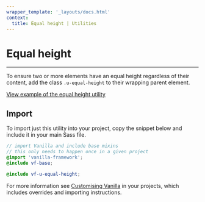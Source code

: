 ```yaml
---
wrapper_template: '_layouts/docs.html'
context:
  title: Equal height | Utilities
---
```


# Equal height

<hr>

To ensure two or more elements have an equal height regardless of their content, add the class `.u-equal-height` to their wrapping parent element.

<div class="embedded-example"><a href="../../docs/examples/utilities/equal-height.html" class="js-example">
View example of the equal height utility
</a></div>

## Import

To import just this utility into your project, copy the snippet below and include it in your main Sass file.

```scss
// import Vanilla and include base mixins
// this only needs to happen once in a given project
@import 'vanilla-framework';
@include vf-base;

@include vf-u-equal-height;
```

For more information see [Customising Vanilla](/docs/customising-vanilla/) in your projects, which includes overrides and importing instructions.
